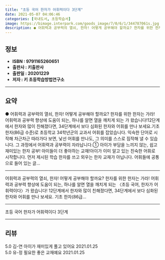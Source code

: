 ```yaml
---
title: "초등 국어 한자가 어휘력이다 3단계"
date: 2021-05-07 04:06:46
categories: [국내도서, 초등학습서]
image: https://bimage.interpark.com/goods_image/7/0/6/1/344787061s.jpg
description: ● 어휘력과 공부력의 열쇠, 한자! 어떻게 공부해야 할까요? 한자를 위한 한자는 가라! 어휘력과 공부력 향상에 도움이 되는, 하나를 알면 열을 깨치게 되는 가 왔습니다!12단계에서 한자와 많이 친해졌다면, 34단계에서 보다 심화된 한자와 어휘를 만나 보세요.기초 한자(86급 수준)로
---
```


## **정보**

- **ISBN : 9791165260651**
- **출판사 : 키출판사**
- **출판일 : 20201229**
- **저자 : 키 초등학습방법연구소**

------



## **요약**

●  어휘력과 공부력의 열쇠, 한자! 어떻게 공부해야 할까요? 한자를 위한 한자는 가라! 어휘력과 공부력 향상에 도움이 되는, 하나를 알면 열을 깨치게 되는 가 왔습니다!12단계에서 한자와 많이 친해졌다면, 34단계에서 보다 심화된 한자와 어휘를 만나 보세요.기초 한자(86급 수준)로 초등학교 34학년군의 교과서 어휘를 잡았습니다. 익숙한 단어로 시작해 차근차근 따라가다 보면, 낯선 어휘를 만나도, 그 의미를 스스로 짐작해 낼 수 있습니다. 그 과정에서 어휘력과 공부력이 자라납니다.① 아이가 부담을 느끼지 않는, 쉽고 재미있는 한자 공부! 아이들이 더 좋아하는 교재!아이가 이미 알고 있는 친숙한 어휘로 시작합니다. 먼저 제시된 학습 한자를 쓰고 외우는 한자 교재가 아닙니다. 어휘들에 공통으로 들어 있는 글...

------

어휘력과 공부력의 열쇠, 한자! 어떻게 공부해야 할까요?
한자를 위한 한자는 가라! 어휘력과 공부력 향상에 도움이 되는, 하나를 알면 열을 깨치게 되는 〈초등 국어, 한자가 어휘력이다〉가 왔습니다!
12단계에서 한자와 많이 친해졌다면, 34단계에서 보다 심화된 한자와 어휘를 만나 보세요.
기초 한자(86급... 

------


초등 국어 한자가 어휘력이다 3단계 

------


## **리뷰** 

5.0 김-연 아이가 재미있게 풀고 있어요 2021.01.25 <br/>5.0 유-정 필요한 좋은 교재예요 2021.01.25 <br/>